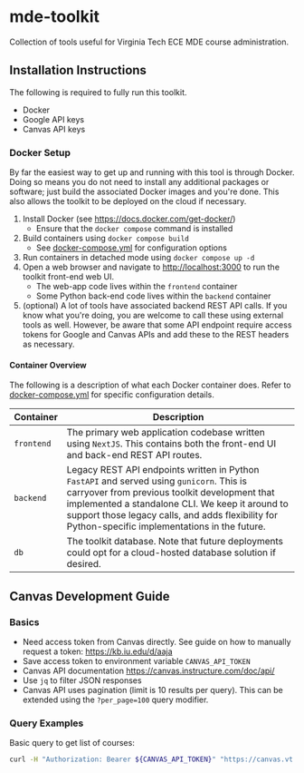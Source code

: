 # mde-toolkit

Collection of tools useful for Virginia Tech ECE MDE course administration.

## Installation Instructions

The following is required to fully run this toolkit.

- Docker
- Google API keys
- Canvas API keys

### Docker Setup

By far the easiest way to get up and running with this tool is through Docker. Doing so means you do not need to install any additional packages or software; just build the associated Docker images and you're done. This also allows the toolkit to be deployed on the cloud if necessary.

1. Install Docker (see <https://docs.docker.com/get-docker/>)
    - Ensure that the `docker compose` command is installed
2. Build containers using `docker compose build`
    - See [docker-compose.yml](./docker-compose.yml) for configuration options
3. Run containers in detached mode using `docker compose up -d`
4. Open a web browser and navigate to <http://localhost:3000> to run the toolkit front-end web UI.
    - The web-app code lives within the `frontend` container
    - Some Python back-end code lives within the `backend` container
5. (optional) A lot of tools have associated backend REST API calls. If you know what you're doing, you are welcome to call these using external tools as well. However, be aware that some API endpoint require access tokens for Google and Canvas APIs and add these to the REST headers as necessary.

#### Container Overview

The following is a description of what each Docker container does. Refer to [docker-compose.yml](./docker-compose.yml) for specific configuration details.

| Container | Description |
| --------- | ----------- |
| `frontend` | The primary web application codebase written using `NextJS`. This contains both the front-end UI and back-end REST API routes. |
| `backend` | Legacy REST API endpoints written in Python `FastAPI` and served using `gunicorn`. This is carryover from previous toolkit development that implemented a standalone CLI. We keep it around to support those legacy calls, and adds flexibility for Python-specific implementations in the future. |
| `db` | The toolkit database. Note that future deployments could opt for a cloud-hosted database solution if desired. |

## Canvas Development Guide

### Basics

- Need access token from Canvas directly. See guide on how to manually request a token: <https://kb.iu.edu/d/aaja>
- Save access token to environment variable `CANVAS_API_TOKEN`
- Canvas API documentation <https://canvas.instructure.com/doc/api/>
- Use `jq` to filter JSON responses
- Canvas API uses pagination (limit is 10 results per query). This can be extended using the `?per_page=100` query modifier.

### Query Examples

Basic query to get list of courses:

```bash
curl -H "Authorization: Bearer ${CANVAS_API_TOKEN}" "https://canvas.vt.edu/api/v1/courses?per_page=100"
```
